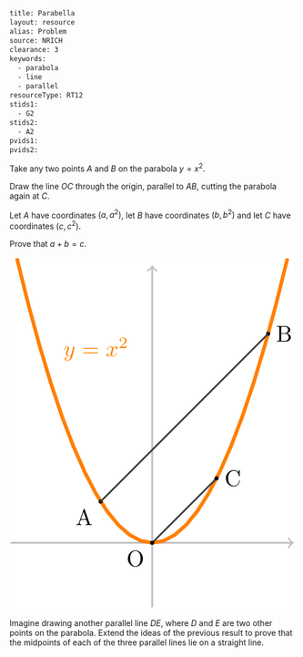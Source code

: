 ````
title: Parabella
layout: resource
alias: Problem
source: NRICH
clearance: 3
keywords:
  - parabola
  - line
  - parallel
resourceType: RT12
stids1:
  - G2
stids2:
  - A2
pvids1:
pvids2:

````
Take any two points $A$ and $B$ on the parabola $y = x^2$.

Draw the line $OC$ through the origin, parallel to $AB$, cutting the parabola again at $C$.

Let $A$ have coordinates $(a,a^2)$, let $B$ have coordinates $(b,b^2)$ and let $C$ have coordinates $(c,c^2)$.

Prove that $a+b = c$.

![The parabella](parabella.svg)

Imagine drawing another parallel line $DE$, where $D$ and $E$ are two other points on the parabola.  Extend the ideas of the previous result to prove that the midpoints of each of the three parallel lines lie on a straight line.

<!--
<div class="row-fluid">
<iframe src="http://nrich.maths.org/785?mobile=1" class="span12 nrich-embed"></iframe>
</div>
-->
